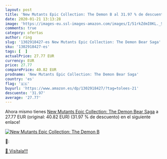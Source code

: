 ```yaml
---
layout: post
title: 'New Mutants Epic Collection: The Demon B al 31.97 % de descuento'
date: 2020-01-21 13:13:28
image: 'https://images-eu.ssl-images-amazon.com/images/I/51rkZdmI0KL._SL200_.jpg'
comments: true
category: ofertas
author: ring
slug: '1302918427-es New Mutants Epic Collection: The Demon Bear Saga'
sku: '1302918427-es'
tags: [  ]
actualPrice: 27.77 EUR
currency: EUR
price: 27.77
comparePrice: 40.82 EUR
prodname: 'New Mutants Epic Collection: The Demon Bear Saga'
country: 'es'
flag: '🇪🇸'
buyurl: 'https://www.amazon.es/dp/1302918427/?tag=tolees-21'
descuento: '31.97'
average: '27.77'
---
```


Ahora mismo tienes [New Mutants Epic Collection: The Demon Bear Saga](https://www.amazon.es/dp/1302918427/?tag=tolees-21) a 27.77 EUR (original: 40.82 EUR) (31.97 %  de descuento) en el siguiente enlace!

[![New Mutants Epic Collection: The Demon B](https://images-eu.ssl-images-amazon.com/images/I/51rkZdmI0KL._SL200_.jpg)](https://www.amazon.es/dp/1302918427/?tag=tolees-21)

🔎:


[🛒 Visítala!!!](https://www.amazon.es/dp/1302918427/?tag=tolees-21)
